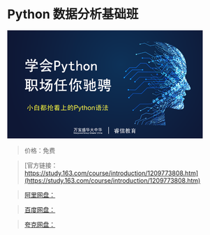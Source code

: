 # Python 数据分析基础班

![img](../../../assets/study163/free/ca432fbba7c7425e945d9cf6c53aa56a.png)

> 价格：免费

> [官方链接：https://study.163.com/course/introduction/1209773808.htm](https://study.163.com/course/introduction/1209773808.htm)

> [阿里网盘：]()

> [百度网盘：]()

> [夸克网盘：]()
